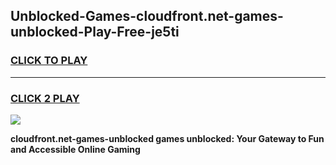 
## Unblocked-Games-cloudfront.net-games-unblocked-Play-Free-je5ti
<h3>
<a href="https://premium76.site?title=cloudfront.net-games-unblocked&ref=09A">CLICK TO PLAY</a></h3>
<hr>

<h3>
<a href="https://premium76.site?title=cloudfront.net-games-unblocked&ref=09A">CLICK 2 PLAY</a>
  
</h3>

<a href="https://premium76.site?title=cloudfront.net-games-unblocked&ref=09A"><img src="https://clearcache.store/games.png"></a>


**cloudfront.net-games-unblocked games unblocked: Your Gateway to Fun and Accessible Online Gaming**
